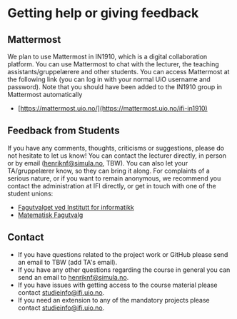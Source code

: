 # Getting help or giving feedback

## Mattermost
We plan to use Mattermost in IN1910, which is a digital collaboration platform. You can use Mattermost to chat with the lecturer, the teaching assistants/gruppelærere and other students. You can access Mattermost at the following link (you can log in with your normal UiO username and password). Note that you should have been added to the IN1910 group in Mattermost automatically
* [https://mattermost.uio.no/](https://mattermost.uio.no/ifi-in1910)


## Feedback from Students

If you have any comments, thoughts, criticisms or suggestions, please do not hesitate to let us know! You can contact the lecturer directly, in person or by email (henriknf@simula.no, TBW). You can also let your TA/gruppelærer know, so they can bring it along. For complaints of a serious nature, or if you want to remain anonymous, we recommend you contact the administration at IFI directly, or get in touch with one of the student unions:
* [Fagutvalget ved Institutt for informatikk](https://www.mn.uio.no/ifi/livet-rundt-studiene/organisasjoner/fui.html)
* [Matematisk Fagutvalg](https://www.mn.uio.no/math/livet-rundt-studiene/studentdemokrati/matematisk-fagutvalg/)


## Contact

* If you have questions related to the project work or GitHub please send an email to TBW (add TA's email).
* If you have any other questions regarding the course in general you can send an email to [henriknf@simula.no](mailto:henriknf@simula.no).
* If you have issues with getting access to the course material please contact [studieinfo@ifi.uio.no](mailto:studieinfo@ifi.uio.no).
* If you need an extension to any of the mandatory projects please contact [studieinfo@ifi.uio.no](mailto:studieinfo@ifi.uio.no).
